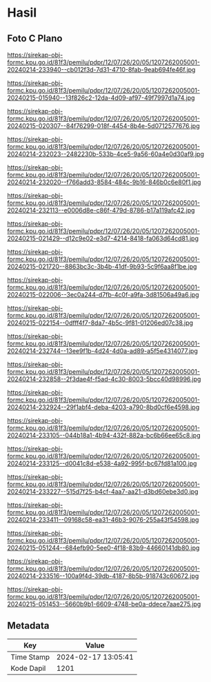 # Hasil

## Foto C Plano

https://sirekap-obj-formc.kpu.go.id/81f3/pemilu/pdpr/12/07/26/20/05/1207262005001-20240214-233940--cb012f3d-7d31-4710-8fab-9eab694fe46f.jpg

https://sirekap-obj-formc.kpu.go.id/81f3/pemilu/pdpr/12/07/26/20/05/1207262005001-20240215-015940--13f826c2-12da-4d09-af97-49f7997d1a74.jpg

https://sirekap-obj-formc.kpu.go.id/81f3/pemilu/pdpr/12/07/26/20/05/1207262005001-20240215-020307--84f76299-018f-4454-8b4e-5d0712577676.jpg

https://sirekap-obj-formc.kpu.go.id/81f3/pemilu/pdpr/12/07/26/20/05/1207262005001-20240214-232023--2482230b-533b-4ce5-9a56-60a4e0d30af9.jpg

https://sirekap-obj-formc.kpu.go.id/81f3/pemilu/pdpr/12/07/26/20/05/1207262005001-20240214-232020--f766add3-8584-484c-9b16-846b0c6e80f1.jpg

https://sirekap-obj-formc.kpu.go.id/81f3/pemilu/pdpr/12/07/26/20/05/1207262005001-20240214-232113--e0006d8e-c86f-479d-8786-b17a119afc42.jpg

https://sirekap-obj-formc.kpu.go.id/81f3/pemilu/pdpr/12/07/26/20/05/1207262005001-20240215-021429--d12c9e02-e3d7-4214-8418-fa063d64cd81.jpg

https://sirekap-obj-formc.kpu.go.id/81f3/pemilu/pdpr/12/07/26/20/05/1207262005001-20240215-021720--8863bc3c-3b4b-41df-9b93-5c9f6aa8f1be.jpg

https://sirekap-obj-formc.kpu.go.id/81f3/pemilu/pdpr/12/07/26/20/05/1207262005001-20240215-022006--3ec0a244-d7fb-4c0f-a9fa-3d81506a49a6.jpg

https://sirekap-obj-formc.kpu.go.id/81f3/pemilu/pdpr/12/07/26/20/05/1207262005001-20240215-022154--0dfff4f7-8da7-4b5c-9f81-01206ed07c38.jpg

https://sirekap-obj-formc.kpu.go.id/81f3/pemilu/pdpr/12/07/26/20/05/1207262005001-20240214-232744--13ee9f1b-4d24-4d0a-ad89-a5f5e4314077.jpg

https://sirekap-obj-formc.kpu.go.id/81f3/pemilu/pdpr/12/07/26/20/05/1207262005001-20240214-232858--2f3dae4f-f5ad-4c30-8003-5bcc40d98996.jpg

https://sirekap-obj-formc.kpu.go.id/81f3/pemilu/pdpr/12/07/26/20/05/1207262005001-20240214-232924--29f1abf4-deba-4203-a790-8bd0cf6e4598.jpg

https://sirekap-obj-formc.kpu.go.id/81f3/pemilu/pdpr/12/07/26/20/05/1207262005001-20240214-233105--044b18a1-4b94-432f-882a-bc6b66ee65c8.jpg

https://sirekap-obj-formc.kpu.go.id/81f3/pemilu/pdpr/12/07/26/20/05/1207262005001-20240214-233125--d0041c8d-e538-4a92-995f-bc67fd81a100.jpg

https://sirekap-obj-formc.kpu.go.id/81f3/pemilu/pdpr/12/07/26/20/05/1207262005001-20240214-233227--515d7f25-b4cf-4aa7-aa21-d3bd60ebe3d0.jpg

https://sirekap-obj-formc.kpu.go.id/81f3/pemilu/pdpr/12/07/26/20/05/1207262005001-20240214-233411--09168c58-ea31-46b3-9076-255a43f54598.jpg

https://sirekap-obj-formc.kpu.go.id/81f3/pemilu/pdpr/12/07/26/20/05/1207262005001-20240215-051244--684efb90-5ee0-4f18-83b9-44660141db80.jpg

https://sirekap-obj-formc.kpu.go.id/81f3/pemilu/pdpr/12/07/26/20/05/1207262005001-20240214-233516--100a9f4d-39db-4187-8b5b-918743c60672.jpg

https://sirekap-obj-formc.kpu.go.id/81f3/pemilu/pdpr/12/07/26/20/05/1207262005001-20240215-051453--5660b9b1-6609-4748-be0a-ddece7aae275.jpg


## Metadata

| Key        | Value               |
| ---------- | ------------------- |
| Time Stamp | 2024-02-17 13:05:41 |
| Kode Dapil | 1201                |



